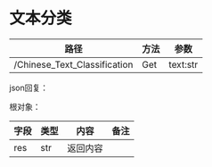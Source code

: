 # 文本分类

| 路径  | 方法  | 参数  |
|-----|-----|-----|
|  /Chinese_Text_Classification   |  Get   | text:str    |




json回复：

根对象：

| 字段 | 类型 | 内容     | 备注 |
| ---- | ---- | -------- | ---- |
| res  | str  | 返回内容 |      |
